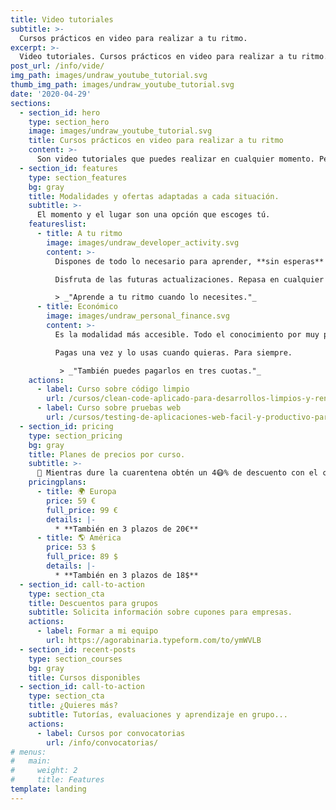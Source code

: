 ```yaml
---
title: Video tutoriales
subtitle: >-
  Cursos prácticos en video para realizar a tu ritmo.
excerpt: >-
  Video tutoriales. Cursos prácticos en video para realizar a tu ritmo.
post_url: /info/vide/
img_path: images/undraw_youtube_tutorial.svg
thumb_img_path: images/undraw_youtube_tutorial.svg
date: '2020-04-29'
sections:
  - section_id: hero
    type: section_hero
    image: images/undraw_youtube_tutorial.svg
    title: Cursos prácticos en video para realizar a tu ritmo
    content: >-
      Son video tutoriales que puedes realizar en cualquier momento. Pensados para **optimizar tu tiempo** y tu dinero.
  - section_id: features
    type: section_features
    bg: gray
    title: Modalidades y ofertas adaptadas a cada situación.
    subtitle: >-
      El momento y el lugar son una opción que escoges tú.
    featureslist:
      - title: A tu ritmo
        image: images/undraw_developer_activity.svg
        content: >-
          Dispones de todo lo necesario para aprender, **sin esperas** ni condiciones.

          Disfruta de las futuras actualizaciones. Repasa en cualquier momento.

          > _"Aprende a tu ritmo cuando lo necesites."_
      - title: Económico
        image: images/undraw_personal_finance.svg
        content: >-
          Es la modalidad más accesible. Todo el conocimiento por muy poco.

          Pagas una vez y lo usas cuando quieras. Para siempre.

           > _"También puedes pagarlos en tres cuotas."_
    actions:
      - label: Curso sobre código limpio
        url: /cursos/clean-code-aplicado-para-desarrollos-limpios-y-rentables/
      - label: Curso sobre pruebas web
        url: /cursos/testing-de-aplicaciones-web-facil-y-productivo-para-todos/
  - section_id: pricing
    type: section_pricing
    bg: gray
    title: Planes de precios por curso.
    subtitle: >-
      🏡 Mientras dure la cuarentena obtén un 4😷% de descuento con el cupón BIT_40 sobre el precio oficial.
    pricingplans:
      - title: 🌍 Europa
        price: 59 €
        full_price: 99 €
        details: |-
          * **También en 3 plazos de 20€**
      - title: 🌎 América
        price: 53 $
        full_price: 89 $
        details: |-
          * **También en 3 plazos de 18$**
  - section_id: call-to-action
    type: section_cta
    title: Descuentos para grupos
    subtitle: Solicita información sobre cupones para empresas.
    actions:
      - label: Formar a mi equipo
        url: https://agorabinaria.typeform.com/to/ymWVLB
  - section_id: recent-posts
    type: section_courses
    bg: gray
    title: Cursos disponibles
  - section_id: call-to-action
    type: section_cta
    title: ¿Quieres más?
    subtitle: Tutorías, evaluaciones y aprendizaje en grupo...
    actions:
      - label: Cursos por convocatorias
        url: /info/convocatorias/
# menus:
#   main:
#     weight: 2
#     title: Features
template: landing
---
```

